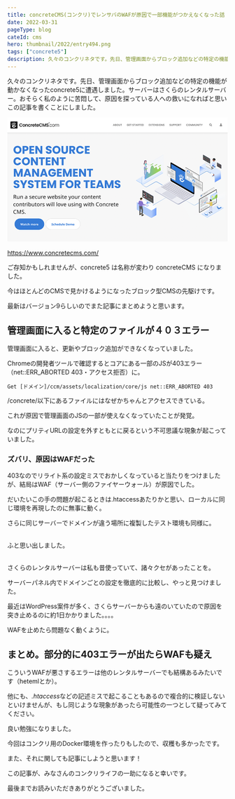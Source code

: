 ```yaml
---
title: concreteCMS(コンクリ)でレンサバのWAFが原因で一部機能がつかえなくなった話
date: 2022-03-31
pageType: blog
cateId: cms
hero: thumbnail/2022/entry494.png
tags: ["concrete5"]
description: 久々のコンクリネタです。先日、管理画面からブロック追加などの特定の機能が動かなくなったconcrete5に遭遇しました。サーバーはさくらのレンタルサーバー。おそらく私のように苦悶して、原因を探っている人への救いになればと思いこの記事を書くことにしました。
---
```

久々のコンクリネタです。先日、管理画面からブロック追加などの特定の機能が動かなくなったconcrete5に遭遇しました。サーバーはさくらのレンタルサーバー。おそらく私のように苦悶して、原因を探っている人への救いになればと思いこの記事を書くことにしました。
<prof></prof>

![concreteCMS](./images/03/entry494-01.png)

https://www.concretecms.com/

ご存知かもしれませんが、concrete5 は名称が変わり concreteCMS になりました。

今はほとんどのCMSで見かけるようになったブロック型CMSの先駆けです。

<msg txt="フォーラムのみなさんも優しくて、質問したらすぐ答えがかえってきたり私をエンジニアとしてそだててくれたのもこのCMSのおかげ!!"></msg>

最新はバージョン9らしいのでまた記事にまとめようと思います。


## 管理画面に入ると特定のファイルが４０３エラー
管理画面に入ると、更新やブロック追加ができなくなっていました。

Chromeの開発者ツールで確認するとコアにある一部のJSが403エラー（net::ERR_ABORTED 403・アクセス拒否）に。

```
Get [ドメイン]/ccm/assets/localization/core/js net::ERR_ABORTED 403
```

/concrete/以下にあるファイルにはなぜかちゃんとアクセスできている。

これが原因で管理画面のJSの一部が使えなくなっていたことが発覚。

<msg txt="コンクリの管理画面はJSで動いてますからね。たまにテーマの作り方が悪くても管理画面側とテーマ側のJSがコンフリクトして動かなくなることもありますしね。"></msg>

なのにプリティURLの設定を外すともとに戻るという不可思議な現象が起こっていました。

### ズバリ、原因はWAFだった
403なのでリライト系の設定ミスでおかしくなっていると当たりをつけましたが、結局はWAF（サーバー側のファイヤーウォール）が原因でした。

だいたいこの手の問題が起こるときは.htaccessあたりかと思い、ローカルに同じ環境を再現したのに無事に動く。

さらに同じサーバーでドメインが違う場所に複製したテスト環境も同様に。

<br>ふと思い出しました。

<br>さくらのレンタルサーバーは私も昔使っていて、諸々クセがあったことを。

サーバーパネル内でドメインごとの設定を徹底的に比較し、やっと見つけました。

<msg txt="犯人はWAF、お前だったのか！"></msg>

最近はWordPress案件が多く、さくらサーバーからも遠のいていたので原因を突き止めるのに約1日かかりました。。。。

<msg txt="WordPressもブロックエディタになったしね。"></msg>

WAFを止めたら問題なく動くように。

## まとめ。部分的に403エラーが出たらWAFも疑え
こういうWAFが悪さするエラーは他のレンタルサーバーでも結構あるみたいです（hetemlとか）。

他にも、<em>.htaccess</em>などの記述ミスで起こることもあるので複合的に検証しないといけませんが、もし同じような現象があったら可能性の一つとして疑ってみてください。

良い勉強になりました。

今回はコンクリ用のDocker環境を作ったりもしたので、収穫も多かったです。

また、それに関しても記事にしようと思います！

<msg txt="concreteCMS の情報は少ないのでもっと発信していかなければ！"></msg>

この記事が、みなさんのコンクリライフの一助になると幸いです。

最後までお読みいただきありがとうございました。
